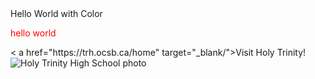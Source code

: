 <!DOCTYPE html>
<html>
 <head>
    <meta charset="utf-8">
    <meta name="viewport" content="width=device-width">
    <title>Hello World with Color</title>
    <link href="style.css" rel="stylesheet" type="text/css" />
    <meta name="author" content="Rober Smith"
  <title>Hello World with Color</title>
 <head>
 <body>
  <script src="script.js"></script>
  <p style="color:red;">hello world</p>
  < a href="https://trh.ocsb.ca/home" target="_blank/">Visit Holy Trinity!
   <br>
   <img
   src="https://i.imgur.com/n6YeSTO.jpg" alt="Holy Trinity High School photo"
 </body>
<html>